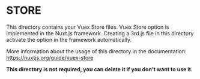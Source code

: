 # STORE

This directory contains your Vuex Store files.
Vuex Store option is implemented in the Nuxt.js framework.
Creating a 3rd.js file in this directory activate the option in the framework automatically.

More information about the usage of this directory in the documentation:
https://nuxtjs.org/guide/vuex-store

**This directory is not required, you can delete it if you don't want to use it.**
